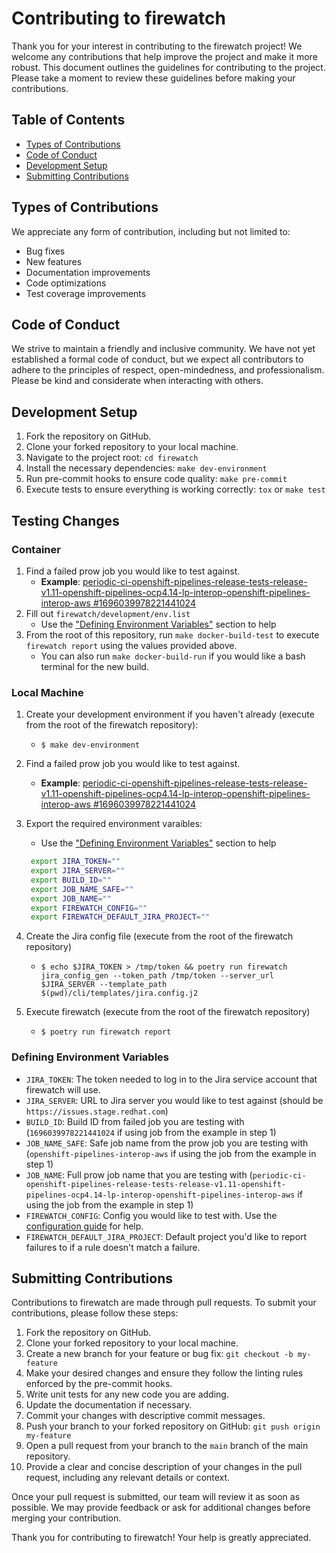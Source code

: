 # Contributing to firewatch

Thank you for your interest in contributing to the firewatch project! We welcome any contributions that help improve the project and make it more robust. This document outlines the guidelines for contributing to the project. Please take a moment to review these guidelines before making your contributions.

## Table of Contents

- [Types of Contributions](#types-of-contributions)
- [Code of Conduct](#code-of-conduct)
- [Development Setup](#development-setup)
- [Submitting Contributions](#submitting-contributions)

## Types of Contributions

We appreciate any form of contribution, including but not limited to:

- Bug fixes
- New features
- Documentation improvements
- Code optimizations
- Test coverage improvements

## Code of Conduct

We strive to maintain a friendly and inclusive community. We have not yet established a formal code of conduct, but we expect all contributors to adhere to the principles of respect, open-mindedness, and professionalism. Please be kind and considerate when interacting with others.

## Development Setup

1. Fork the repository on GitHub.
2. Clone your forked repository to your local machine.
3. Navigate to the project root: `cd firewatch`
4. Install the necessary dependencies: `make dev-environment`
5. Run pre-commit hooks to ensure code quality: `make pre-commit`
6. Execute tests to ensure everything is working correctly: `tox` or `make test`

## Testing Changes

### Container

   1. Find a failed prow job you would like to test against.
      - **Example**: [periodic-ci-openshift-pipelines-release-tests-release-v1.11-openshift-pipelines-ocp4.14-lp-interop-openshift-pipelines-interop-aws #1696039978221441024](https://prow.ci.openshift.org/view/gs/origin-ci-test/logs/periodic-ci-openshift-pipelines-release-tests-release-v1.11-openshift-pipelines-ocp4.14-lp-interop-openshift-pipelines-interop-aws/1696039978221441024)
   2. Fill out `firewatch/development/env.list`
      - Use the ["Defining Environment Variables"](#defining-environment-variables) section to help
   3. From the root of this repository, run `make docker-build-test` to execute `firewatch report` using the values provided above.
      - You can also run `make docker-build-run` if you would like a bash terminal for the new build.

### Local Machine

1. Create your development environment if you haven't already (execute from the root of the firewatch repository):
    - `$ make dev-environment`
2. Find a failed prow job you would like to test against.
      - **Example**: [periodic-ci-openshift-pipelines-release-tests-release-v1.11-openshift-pipelines-ocp4.14-lp-interop-openshift-pipelines-interop-aws #1696039978221441024](https://prow.ci.openshift.org/view/gs/origin-ci-test/logs/periodic-ci-openshift-pipelines-release-tests-release-v1.11-openshift-pipelines-ocp4.14-lp-interop-openshift-pipelines-interop-aws/1696039978221441024)
2. Export the required environment varaibles:
   - Use the ["Defining Environment Variables"](#defining-environment-variables) section to help

   ```bash
    export JIRA_TOKEN=""
    export JIRA_SERVER=""
    export BUILD_ID=""
    export JOB_NAME_SAFE=""
    export JOB_NAME=""
    export FIREWATCH_CONFIG=""
    export FIREWATCH_DEFAULT_JIRA_PROJECT=""
    ```

3. Create the Jira config file (execute from the root of the firewatch repository)
   - `$ echo $JIRA_TOKEN > /tmp/token && poetry run firewatch jira_config_gen --token_path /tmp/token --server_url $JIRA_SERVER --template_path $(pwd)/cli/templates/jira.config.j2`
4. Execute firewatch (execute from the root of the firewatch repository)
   - `$ poetry run firewatch report`

### Defining Environment Variables

- `JIRA_TOKEN`: The token needed to log in to the Jira service account that firewatch will use.
- `JIRA_SERVER`: URL to Jira server you would like to test against (should be `https://issues.stage.redhat.com`)
- `BUILD_ID`: Build ID from failed job you are testing with (`1696039978221441024` if using job from the example in step 1)
- `JOB_NAME_SAFE`: Safe job name from the prow job you are testing with (`openshift-pipelines-interop-aws` if using the job from the example in step 1)
- `JOB_NAME`: Full prow job name that you are testing with (`periodic-ci-openshift-pipelines-release-tests-release-v1.11-openshift-pipelines-ocp4.14-lp-interop-openshift-pipelines-interop-aws` if using the job from the example in step 1)
- `FIREWATCH_CONFIG`: Config you would like to test with. Use the [configuration guide](configuration_guide.md) for help.
- `FIREWATCH_DEFAULT_JIRA_PROJECT`: Default project you'd like to report failures to if a rule doesn't match a failure.

## Submitting Contributions

Contributions to firewatch are made through pull requests. To submit your contributions, please follow these steps:

1. Fork the repository on GitHub.
2. Clone your forked repository to your local machine.
3. Create a new branch for your feature or bug fix: `git checkout -b my-feature`
4. Make your desired changes and ensure they follow the linting rules enforced by the pre-commit hooks.
5. Write unit tests for any new code you are adding.
6. Update the documentation if necessary.
7. Commit your changes with descriptive commit messages.
8. Push your branch to your forked repository on GitHub: `git push origin my-feature`
9. Open a pull request from your branch to the `main` branch of the main repository.
10. Provide a clear and concise description of your changes in the pull request, including any relevant details or context.

Once your pull request is submitted, our team will review it as soon as possible. We may provide feedback or ask for additional changes before merging your contribution.

Thank you for contributing to firewatch! Your help is greatly appreciated.
